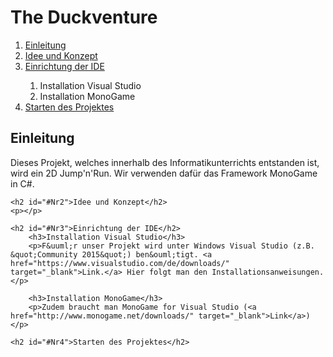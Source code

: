 <h1>The Duckventure</h1>

<ol>
	<li><a href="#Nr1">Einleitung</a></li>
	<li><a href="#Nr2">Idee und Konzept</a></li>
	<li><a href="#Nr3">Einrichtung der IDE</a></li>
		<ol>
			<li>Installation Visual Studio</li>
			<li>Installation MonoGame</li>
		</ol>
	<li><a href="#Nr4">Starten des Projektes</a></li>
</ol>


<h2 id="#Nr1">Einleitung</h2>
	<p>Dieses Projekt, welches innerhalb des Informatikunterrichts entstanden ist, wird ein 2D Jump'n'Run. Wir verwenden daf&uuml;r das Framework MonoGame in C&#35;.</p>

	<h2 id="#Nr2">Idee und Konzept</h2>
	<p></p>

	<h2 id="#Nr3">Einrichtung der IDE</h2>
		<h3>Installation Visual Studio</h3>
		<p>F&uuml;r unser Projekt wird unter Windows Visual Studio (z.B. &quot;Community 2015&quot;) ben&ouml;tigt. <a href="https://www.visualstudio.com/de/downloads/" target="_blank">Link.</a> Hier folgt man den Installationsanweisungen.</p>
		
		<h3>Installation MonoGame</h3>
		<p>Zudem braucht man MonoGame for Visual Studio (<a href="http://www.monogame.net/downloads/" target="_blank">Link</a>)</p>
		
	<h2 id="#Nr4">Starten des Projektes</h2>
